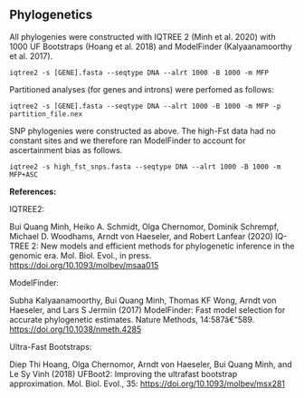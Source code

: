 ## Phylogenetics

All phylogenies were constructed with IQTREE 2 (Minh et al. 2020) with 1000 UF Bootstraps (Hoang et al. 2018) and ModelFinder (Kalyaanamoorthy et al. 2017). 
```
iqtree2 -s [GENE].fasta --seqtype DNA --alrt 1000 -B 1000 -m MFP
```

Partitioned analyses (for genes and introns) were perfomed as follows: 
```
iqtree2 -s [GENE].fasta --seqtype DNA --alrt 1000 -B 1000 -m MFP -p partition_file.nex 
```

SNP phylogenies were constructed as above. The high-Fst data had no constant sites and we therefore ran ModelFinder to account for ascertainment bias as follows. 
```
iqtree2 -s high_fst_snps.fasta --seqtype DNA --alrt 1000 -B 1000 -m MFP+ASC 
```

<b> References: </b> 

IQTREE2: 

Bui Quang Minh, Heiko A. Schmidt, Olga Chernomor, Dominik Schrempf, Michael D. Woodhams, Arndt von Haeseler, and Robert Lanfear (2020) IQ-TREE 2: New models and efficient methods for phylogenetic inference in the genomic era. Mol. Biol. Evol., in press. https://doi.org/10.1093/molbev/msaa015

ModelFinder: 

Subha Kalyaanamoorthy, Bui Quang Minh, Thomas KF Wong, Arndt von Haeseler, and Lars S Jermiin (2017) ModelFinder: Fast model selection for accurate phylogenetic estimates. Nature Methods, 14:587â€“589. https://doi.org/10.1038/nmeth.4285

Ultra-Fast Bootstraps:  

Diep Thi Hoang, Olga Chernomor, Arndt von Haeseler, Bui Quang Minh, and Le Sy Vinh (2018) UFBoot2: Improving the ultrafast bootstrap approximation. Mol. Biol. Evol., 35: https://doi.org/10.1093/molbev/msx281
